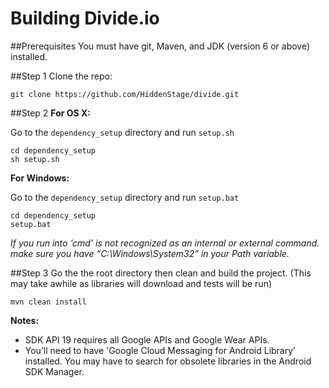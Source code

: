 Building Divide.io
===========
##Prerequisites
You must have git, Maven, and JDK (version 6 or above) installed.

##Step 1
Clone the repo:

```
git clone https://github.com/HiddenStage/divide.git
```
##Step 2
**For OS X:**

Go to the `dependency_setup` directory and run `setup.sh`

```
cd dependency_setup
sh setup.sh
```

**For Windows:**

Go to the `dependency_setup` directory and run `setup.bat`

```
cd dependency_setup
setup.bat
```

*If you run into ‘cmd’ is not recognized as an internal or external command. make sure you have “C:\Windows\System32” in your Path variable.*

##Step 3
Go the the root directory then clean and build the project. (This may take awhile as libraries will download and tests will be run)

```
mvn clean install
```

**Notes:**
* SDK API 19 requires all Google APIs and Google Wear APIs.
* You’ll need to have 'Google Cloud Messaging for Android Library’ installed. You may have to search for obsolete libraries in the Android SDK Manager.
